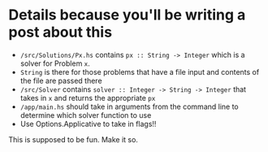 # Details because you'll be writing a post about this

- `/src/Solutions/Px.hs` contains `px :: String -> Integer` which is a solver for Problem `x`.
- `String` is there for those problems that have a file input and contents of the file are passed there
- `/src/Solver` contains `solver :: Integer -> String -> Integer` that takes in `x` and returns the appropriate `px`
- `/app/main.hs` should take in arguments from the command line to determine which solver function to use
- Use Options.Applicative to take in flags!!

This is supposed to be fun.
Make it so.
